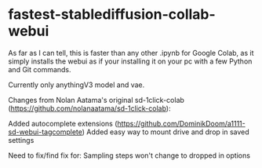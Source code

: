 # fastest-stablediffusion-collab-webui
As far as I can tell, this is faster than any other .ipynb for Google Colab, as it simply installs the webui as if your installing it on your pc with a few Python and Git commands.

Currently only anythingV3 model and vae.

Changes from Nolan Aatama's original sd-1click-colab (https://github.com/nolanaatama/sd-1click-colab):

Added autocomplete extensions (https://github.com/DominikDoom/a1111-sd-webui-tagcomplete)
Added easy way to mount drive and drop in saved settings

Need to fix/find fix for:
Sampling steps won't change to dropped in options
